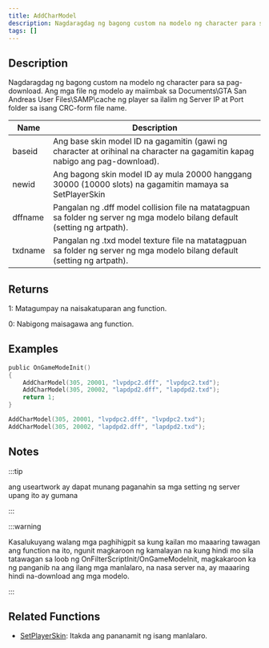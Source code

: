 ```yaml
---
title: AddCharModel
description: Nagdaragdag ng bagong custom na modelo ng character para sa pag-download.
tags: []
---
```


<VersionWarn version='SA-MP 0.3.DL R1' />

## Description

Nagdaragdag ng bagong custom na modelo ng character para sa pag-download. Ang mga file ng modelo ay maiimbak sa Documents\GTA San Andreas User Files\SAMP\cache ng player sa ilalim ng Server IP at Port folder sa isang CRC-form file name.

| Name    | Description                                                                                                                  |
| ------- | ---------------------------------------------------------------------------------------------------------------------------- |
| baseid  | Ang base skin model ID na gagamitin (gawi ng character at orihinal na character na gagamitin kapag nabigo ang pag-download). |
| newid   | Ang bagong skin model ID ay mula 20000 hanggang 30000 (10000 slots) na gagamitin mamaya sa SetPlayerSkin                     |
| dffname | Pangalan ng .dff model collision file na matatagpuan sa folder ng server ng mga modelo bilang default (setting ng artpath).  |
| txdname | Pangalan ng .txd model texture file na matatagpuan sa folder ng server ng mga modelo bilang default (setting ng artpath).    |

## Returns

1: Matagumpay na naisakatuparan ang function.

0: Nabigong maisagawa ang function.

## Examples

```c
public OnGameModeInit()
{
    AddCharModel(305, 20001, "lvpdpc2.dff", "lvpdpc2.txd");
    AddCharModel(305, 20002, "lapdpd2.dff", "lapdpd2.txd");
    return 1;
}
```

```c
AddCharModel(305, 20001, "lvpdpc2.dff", "lvpdpc2.txd");
AddCharModel(305, 20002, "lapdpd2.dff", "lapdpd2.txd");
```

## Notes

:::tip

ang useartwork ay dapat munang paganahin sa mga setting ng server upang ito ay gumana

:::

:::warning

Kasalukuyang walang mga paghihigpit sa kung kailan mo maaaring tawagan ang function na ito, ngunit magkaroon ng kamalayan na kung hindi mo sila tatawagan sa loob ng OnFilterScriptInit/OnGameModeInit, magkakaroon ka ng panganib na ang ilang mga manlalaro, na nasa server na, ay maaaring hindi na-download ang mga modelo.

:::

## Related Functions

- [SetPlayerSkin](SetPlayerSkin): Itakda ang pananamit ng isang manlalaro.
